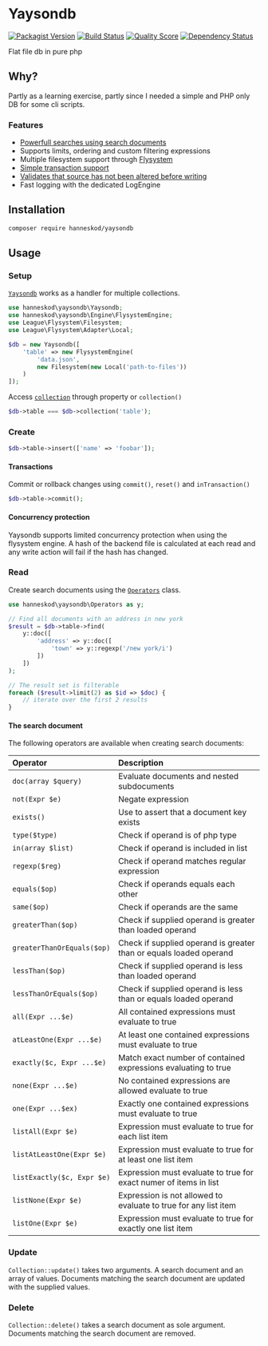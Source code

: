 # Yaysondb

[![Packagist Version](https://img.shields.io/packagist/v/hanneskod/yaysondb.svg?style=flat-square)](https://packagist.org/packages/hanneskod/yaysondb)
[![Build Status](https://img.shields.io/travis/hanneskod/yaysondb/master.svg?style=flat-square)](https://travis-ci.org/hanneskod/yaysondb)
[![Quality Score](https://img.shields.io/scrutinizer/g/hanneskod/yaysondb.svg?style=flat-square)](https://scrutinizer-ci.com/g/hanneskod/yaysondb)
[![Dependency Status](https://img.shields.io/gemnasium/hanneskod/yaysondb.svg?style=flat-square)](https://gemnasium.com/hanneskod/yaysondb)

Flat file db in pure php

Why?
----
Partly as a learning exercise, partly since I needed a simple and PHP only DB
for some cli scripts.

### Features

 * [Powerfull searches using search documents](#the-search-document)
 * Supports limits, ordering and custom filtering expressions
 * Multiple filesystem support through [Flysystem](https://flysystem.thephpleague.com)
 * [Simple transaction support](#transactions)
 * [Validates that source has not been altered before writing](#concurrency-protection)
 * Fast logging with the dedicated LogEngine

Installation
------------
```bash
composer require hanneskod/yaysondb
```

Usage
-----

### Setup

[`Yaysondb`](/src/Yaysondb.php) works as a handler for multiple collections.

```php
use hanneskod\yaysondb\Yaysondb;
use hanneskod\yaysondb\Engine\FlysystemEngine;
use League\Flysystem\Filesystem;
use League\Flysystem\Adapter\Local;

$db = new Yaysondb([
    'table' => new FlysystemEngine(
        'data.json',
        new Filesystem(new Local('path-to-files'))
    )
]);
```

Access [`collection`](/src/CollectionInterface.php) through property or
`collection()`

```php
$db->table === $db->collection('table');
```

### Create

```php
$db->table->insert(['name' => 'foobar']);
```

#### Transactions

Commit or rollback changes using `commit()`, `reset()` and `inTransaction()`

```php
$db->table->commit();
```

#### Concurrency protection

Yaysondb supports limited concurrency protection when using the flysystem engine.
A hash of the backend file is calculated at each read and any write action will
fail if the hash has changed.

### Read

Create search documents using the [`Operators`](/src/Operators.php) class.

```php
use hanneskod\yaysondb\Operators as y;

// Find all documents with an address in new york
$result = $db->table->find(
    y::doc([
        'address' => y::doc([
            'town' => y::regexp('/new york/i')
        ])
    ])
);

// The result set is filterable
foreach ($result->limit(2) as $id => $doc) {
    // iterate over the first 2 results
}
```

#### The search document

The following operators are available when creating search documents:

Operator                   | Description
:------------------------- | :--------------------------------------------------------------
`doc(array $query)`        | Evaluate documents and nested subdocuments
`not(Expr $e)`             | Negate expression
`exists()`                 | Use to assert that a document key exists
`type($type)`              | Check if operand is of php type
`in(array $list)`          | Check if operand is included in list
`regexp($reg)`             | Check if operand matches regular expression
`equals($op)`              | Check if operands equals each other
`same($op)`                | Check if operands are the same
`greaterThan($op)`         | Check if supplied operand is greater than loaded operand
`greaterThanOrEquals($op)` | Check if supplied operand is greater than or equals loaded operand
`lessThan($op)`            | Check if supplied operand is less than loaded operand
`lessThanOrEquals($op)`    | Check if supplied operand is less than or equals loaded operand
`all(Expr ...$e)`          | All contained expressions must evaluate to true
`atLeastOne(Expr ...$e)`   | At least one contained expressions must evaluate to true
`exactly($c, Expr ...$e)`  | Match exact number of contained expressions evaluating to true
`none(Expr ...$e)`         | No contained expressions are allowed evaluate to true
`one(Expr ...$ex)`         | Exactly one contained expressions must evaluate to true
`listAll(Expr $e)`         | Expression must evaluate to true for each list item
`listAtLeastOne(Expr $e)`  | Expression must evaluate to true for at least one list item
`listExactly($c, Expr $e)` | Expression must evaluate to true for exact numer of items in list
`listNone(Expr $e)`        | Expression is not allowed to evaluate to true for any list item
`listOne(Expr $e)`         | Expression must evaluate to true for exactly one list item

### Update

`Collection::update()` takes two arguments. A search document and an array
of values. Documents matching the search document are updated with the supplied
values.

### Delete

`Collection::delete()` takes a search document as sole argument. Documents
matching the search document are removed.
